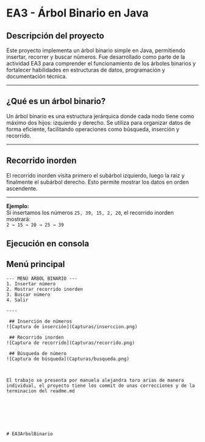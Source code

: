 # EA3 - Árbol Binario en Java


## Descripción del proyecto

Este proyecto implementa un árbol binario simple en Java, permitiendo insertar, recorrer y buscar números. Fue desarrollado como parte de la actividad EA3 para comprender el funcionamiento de los árboles binarios y fortalecer habilidades en estructuras de datos, programación y documentación técnica.


----


## ¿Qué es un árbol binario?

Un árbol binario es una estructura jerárquica donde cada nodo tiene como máximo dos hijos: izquierdo y derecho. Se utiliza para organizar datos de forma eficiente, facilitando operaciones como búsqueda, inserción y recorrido.


---


## Recorrido inorden

El recorrido inorden visita primero el subárbol izquierdo, luego la raíz y finalmente el subárbol derecho. Esto permite mostrar los datos en orden ascendente.


---


**Ejemplo:**  
Si insertamos los números `25, 39, 15, 2, 20`, el recorrido inorden mostrará:  
`2 → 15 → 20 → 25 → 39`



## Ejecución en consola

## Menú principal

```text
--- MENÚ ÁRBOL BINARIO ---
1. Insertar número
2. Mostrar recorrido inorden
3. Buscar número
4. Salir

----

 ## Inserción de números  
![Captura de inserción](Capturas/inserccion.png)

 ## Recorrido inorden  
![Captura de recorrido](Capturas/recorrido.png)

 ## Búsqueda de número  
![Captura de búsqueda](Capturas/busqueda.png)



El trabajo se presenta por manuela alejandra toro arias de manera individual, el proyecto tiene los commit de unas correcciones y de la terminacion del readme.md
 






#   E A 3 A r b o l B i n a r i o 
 
 
